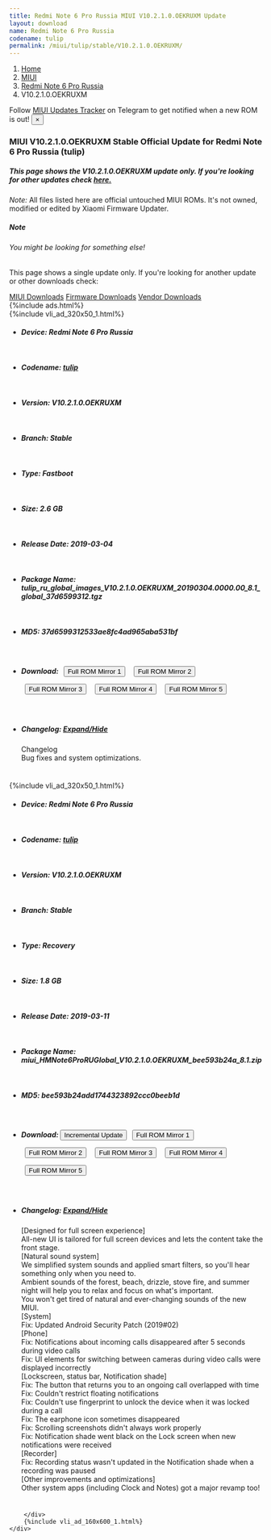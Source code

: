 ```yaml
---
title: Redmi Note 6 Pro Russia MIUI V10.2.1.0.OEKRUXM Update
layout: download
name: Redmi Note 6 Pro Russia
codename: tulip
permalink: /miui/tulip/stable/V10.2.1.0.OEKRUXM/
---
```

<nav aria-label="breadcrumb">
    <ol class="breadcrumb">
        <li class="breadcrumb-item"><a href="/">Home</a></li>
        <li class="breadcrumb-item"><a href="/miui/">MIUI</a></li>
        <li class="breadcrumb-item"><a href="/miui/tulip/">Redmi Note 6 Pro Russia</a></li>
        <li class="breadcrumb-item active" aria-current="page">V10.2.1.0.OEKRUXM</li>
    </ol>
</nav>
<div class="alert alert-primary alert-dismissible fade show" role="alert">
    Follow <a href="https://t.me/MIUIUpdatesTracker" class="alert-link">MIUI Updates Tracker</a> on Telegram to get
    notified when a new ROM is out!
    <button type="button" class="close" data-dismiss="alert" aria-label="Close">
        <span aria-hidden="true">&times;</span>
    </button>
</div>
<div class="col-12 mx-auto">
    <h3 class="title bg-light p-2 rounded">MIUI V10.2.1.0.OEKRUXM Stable Official Update for Redmi Note 6 Pro Russia (tulip)</h3>
    <h5>This page shows the V10.2.1.0.OEKRUXM update only. If you're looking for other updates check
        <a href="/miui/tulip/">here.</a></h5>
    <p><i>Note: </i>All files listed here are official untouched MIUI ROMs.
        It's not owned, modified or edited by Xiaomi Firmware Updater.</p>
    <div class="card">
        <div class="card-body">
            <h5 class="card-title">Note</h5>
            <h6 class="card-subtitle mb-2 text-muted">You might be looking for something else!</h6>
            <p class="card-text">This page shows a single update only.
                If you're looking for another update or other downloads check:</p>
            <a href="/miui/" class="card-link">MIUI Downloads</a>
            <a href="/firmware/" class="card-link">Firmware Downloads</a>
            <a href="/vendor/" class="card-link">Vendor Downloads</a>
        </div>
    </div>
    {%include ads.html%}
    <div class="row justify-content-center">
        <div class="col-10" id="downloads">
                    <div class="card card-body">
            {%include vli_ad_320x50_1.html%}
            <ul class="list-unstyled">
                <li style="padding-bottom: 10px;">
                    <h5><b>Device: </b>Redmi Note 6 Pro Russia</h5>
                </li>
                <li style="padding-bottom: 10px;">
                    <h5><b>Codename: </b> <a href="/miui/tulip/" target="_blank">tulip</a> </h5>
                </li>
                <li style="padding-bottom: 10px;">
                    <h5><b>Version: </b>V10.2.1.0.OEKRUXM</h5>
                </li>
                <li style="padding-bottom: 10px;">
                    <h5><b>Branch: </b>Stable</h5>
                </li>
                <li style="padding-bottom: 10px;">
                    <h5><b>Type: </b>Fastboot</h5>
                </li>
                <li style="padding-bottom: 10px;">
                    <h5><b>Size: </b>2.6 GB</h5>
                </li>
                <li style="padding-bottom: 10px;">
                    <h5><b>Release Date: </b>2019-03-04</h5>
                </li>
                <li style="padding-bottom: 10px;">
                    <h5><b>Package Name: </b><span id="filename" class="text-dark">tulip_ru_global_images_V10.2.1.0.OEKRUXM_20190304.0000.00_8.1_global_37d6599312.tgz</span></h5>
                </li>
                <li style="padding-bottom: 10px;">
                    <h5><b>MD5: </b><span id="md5" class="text-muted">37d6599312533ae8fc4ad965aba531bf</span></h5>
                </li>
                <li style="padding-bottom: 10px;">
                    <h5><b>Download: </b> <button type="button" id="download" class="btn btn-primary" style="margin: 7px;" onclick="window.open('https://cdnorg.d.miui.com/V10.2.1.0.OEKRUXM/tulip_ru_global_images_V10.2.1.0.OEKRUXM_20190304.0000.00_8.1_global_37d6599312.tgz', '_blank');"><i class="fa fa-download"></i> Full ROM Mirror 1</button> <button type="button" id="download" class="btn btn-primary" style="margin: 7px;" onclick="window.open('https://bkt-sgp-miui-ota-update-alisgp.oss-ap-southeast-1.aliyuncs.com/V10.2.1.0.OEKRUXM/tulip_ru_global_images_V10.2.1.0.OEKRUXM_20190304.0000.00_8.1_global_37d6599312.tgz', '_blank');"><i class="fa fa-download"></i> Full ROM Mirror 2</button> <button type="button" id="download" class="btn btn-primary" style="margin: 7px;" onclick="window.open('https://bn.d.miui.com/V10.2.1.0.OEKRUXM/tulip_ru_global_images_V10.2.1.0.OEKRUXM_20190304.0000.00_8.1_global_37d6599312.tgz', '_blank');"><i class="fa fa-download"></i> Full ROM Mirror 3</button> <button type="button" id="download" class="btn btn-primary" style="margin: 7px;" onclick="window.open('https://bigota.d.miui.com/V10.2.1.0.OEKRUXM/tulip_ru_global_images_V10.2.1.0.OEKRUXM_20190304.0000.00_8.1_global_37d6599312.tgz', '_blank');"><i class="fa fa-download"></i> Full ROM Mirror 4</button> <button type="button" id="download" class="btn btn-primary" style="margin: 7px;" onclick="window.open('https://hugeota.d.miui.com/V10.2.1.0.OEKRUXM/tulip_ru_global_images_V10.2.1.0.OEKRUXM_20190304.0000.00_8.1_global_37d6599312.tgz', '_blank');"><i class="fa fa-download"></i> Full ROM Mirror 5</button></h5>
                </li>
                <li style="padding-bottom: 10px;">
                    <h5><b>Changelog: </b><a href="#tulip_1_changelog" data-toggle="collapse" role="button"
                            aria-expanded="false" aria-controls="tulip_1_changelog"> <i class="fa fa-arrow-down"
                                aria-hidden="true"></i> Expand/Hide</a></h5>
                    <div class="collapse" id="tulip_1_changelog">
                        <p id="changelog_text">Changelog<br>Bug fixes and system optimizations.</p>
                    </div>
                </li>
            </ul>
        </div>
        <div class="card card-body">
            {%include vli_ad_320x50_1.html%}
            <ul class="list-unstyled">
                <li style="padding-bottom: 10px;">
                    <h5><b>Device: </b>Redmi Note 6 Pro Russia</h5>
                </li>
                <li style="padding-bottom: 10px;">
                    <h5><b>Codename: </b> <a href="/miui/tulip/" target="_blank">tulip</a> </h5>
                </li>
                <li style="padding-bottom: 10px;">
                    <h5><b>Version: </b>V10.2.1.0.OEKRUXM</h5>
                </li>
                <li style="padding-bottom: 10px;">
                    <h5><b>Branch: </b>Stable</h5>
                </li>
                <li style="padding-bottom: 10px;">
                    <h5><b>Type: </b>Recovery</h5>
                </li>
                <li style="padding-bottom: 10px;">
                    <h5><b>Size: </b>1.8 GB</h5>
                </li>
                <li style="padding-bottom: 10px;">
                    <h5><b>Release Date: </b>2019-03-11</h5>
                </li>
                <li style="padding-bottom: 10px;">
                    <h5><b>Package Name: </b><span id="filename" class="text-dark">miui_HMNote6ProRUGlobal_V10.2.1.0.OEKRUXM_bee593b24a_8.1.zip</span></h5>
                </li>
                <li style="padding-bottom: 10px;">
                    <h5><b>MD5: </b><span id="md5" class="text-muted">bee593b24add1744323892ccc0beeb1d</span></h5>
                </li>
                <li style="padding-bottom: 10px;">
                    <h5><b>Download: </b><button type="button" id="incremental_download" class="btn btn-warning" onclick="window.open('https://bigota.d.miui.com/V10.2.1.0.OEKRUXM/miui-blockota-tulip_ru_global-V9.6.9.0.OEKRUFD-V10.2.1.0.OEKRUXM-9822665ea3-8.1.zip', '_blank');"><i class="fa fa-download"></i> Incremental Update</button> <button type="button" id="download" class="btn btn-primary" style="margin: 7px;" onclick="window.open('https://cdnorg.d.miui.com/V10.2.1.0.OEKRUXM/miui_HMNote6ProRUGlobal_V10.2.1.0.OEKRUXM_bee593b24a_8.1.zip', '_blank');"><i class="fa fa-download"></i> Full ROM Mirror 1</button> <button type="button" id="download" class="btn btn-primary" style="margin: 7px;" onclick="window.open('https://bkt-sgp-miui-ota-update-alisgp.oss-ap-southeast-1.aliyuncs.com/V10.2.1.0.OEKRUXM/miui_HMNote6ProRUGlobal_V10.2.1.0.OEKRUXM_bee593b24a_8.1.zip', '_blank');"><i class="fa fa-download"></i> Full ROM Mirror 2</button> <button type="button" id="download" class="btn btn-primary" style="margin: 7px;" onclick="window.open('https://bn.d.miui.com/V10.2.1.0.OEKRUXM/miui_HMNote6ProRUGlobal_V10.2.1.0.OEKRUXM_bee593b24a_8.1.zip', '_blank');"><i class="fa fa-download"></i> Full ROM Mirror 3</button> <button type="button" id="download" class="btn btn-primary" style="margin: 7px;" onclick="window.open('https://bigota.d.miui.com/V10.2.1.0.OEKRUXM/miui_HMNote6ProRUGlobal_V10.2.1.0.OEKRUXM_bee593b24a_8.1.zip', '_blank');"><i class="fa fa-download"></i> Full ROM Mirror 4</button> <button type="button" id="download" class="btn btn-primary" style="margin: 7px;" onclick="window.open('https://hugeota.d.miui.com/V10.2.1.0.OEKRUXM/miui_HMNote6ProRUGlobal_V10.2.1.0.OEKRUXM_bee593b24a_8.1.zip', '_blank');"><i class="fa fa-download"></i> Full ROM Mirror 5</button></h5>
                </li>
                <li style="padding-bottom: 10px;">
                    <h5><b>Changelog: </b><a href="#tulip_2_changelog" data-toggle="collapse" role="button"
                            aria-expanded="false" aria-controls="tulip_2_changelog"> <i class="fa fa-arrow-down"
                                aria-hidden="true"></i> Expand/Hide</a></h5>
                    <div class="collapse" id="tulip_2_changelog">
                        <p id="changelog_text">[Designed for full screen experience]<br>All-new UI is tailored for full screen devices and lets the content take the front stage.<br>[Natural sound system]<br>We simplified system sounds and applied smart filters, so you'll hear something only when you need to.<br>Ambient sounds of the forest, beach, drizzle, stove fire, and summer night will help you to relax and focus on what's important.<br>You won't get tired of natural and ever-changing sounds of the new MIUI.<br>[System]<br>Fix: Updated Android Security Patch (2019#02)<br>[Phone]<br>Fix: Notifications about incoming calls disappeared after 5 seconds during video calls<br>Fix: UI elements for switching between cameras during video calls were displayed incorrectly<br>[Lockscreen, status bar, Notification shade]<br>Fix: The button that returns you to an ongoing call overlapped with time<br>Fix: Couldn't restrict floating notifications<br>Fix: Couldn't use fingerprint to unlock the device when it was locked during a call<br>Fix: The earphone icon sometimes disappeared<br>Fix: Scrolling screenshots didn't always work properly<br>Fix: Notification shade went black on the Lock screen when new notifications were received<br>[Recorder]<br>Fix: Recording status wasn't updated in the Notification shade when a recording was paused<br>[Other improvements and optimizations]<br>Other system apps (including Clock and Notes) got a major revamp too!</p>
                    </div>
                </li>
            </ul>
        </div>

        </div>
        {%include vli_ad_160x600_1.html%}
    </div>
</div>

